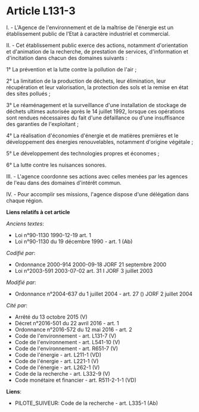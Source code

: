 # Article L131-3

I. - L'Agence de l'environnement et de la maîtrise de l'énergie est un établissement public de l'Etat à caractère industriel
et commercial.

II. - Cet établissement public exerce des actions, notamment d'orientation et d'animation de la recherche, de prestation de
services, d'information et d'incitation dans chacun des domaines suivants :

1° La prévention et la lutte contre la pollution de l'air ;

2° La limitation de la production de déchets, leur élimination, leur récupération et leur valorisation, la protection des
sols et la remise en état des sites pollués ;

3° Le réaménagement et la surveillance d'une installation de stockage de déchets ultimes autorisée après le 14 juillet 1992,
lorsque ces opérations sont rendues nécessaires du fait d'une défaillance ou d'une insuffisance des garanties de
l'exploitant ;

4° La réalisation d'économies d'énergie et de matières premières et le développement des énergies renouvelables, notamment
d'origine végétale ;

5° Le développement des technologies propres et économes ;

6° La lutte contre les nuisances sonores.

III. - L'agence coordonne ses actions avec celles menées par les agences de l'eau dans des domaines d'intérêt commun.

IV. - Pour accomplir ses missions, l'agence dispose d'une délégation dans chaque région.

**Liens relatifs à cet article**

_Anciens textes_:

  - Loi n°90-1130 1990-12-19 art. 1
  - Loi n°90-1130 du 19 décembre 1990 - art. 1 (Ab)

_Codifié par_:

  - Ordonnance 2000-914 2000-09-18 JORF 21 septembre 2000
  - Loi n°2003-591 2003-07-02 art. 31 I JORF 3 juillet 2003

_Modifié par_:

  - Ordonnance n°2004-637 du 1 juillet 2004 - art. 27 () JORF 2 juillet 2004

_Cité par_:

  - Arrêté du 13 octobre 2015 (V)
  - Décret n°2016-501 du 22 avril 2016 - art. 1
  - Ordonnance n°2016-572 du 12 mai 2016 - art. 2
  - Code de l'environnement - art. L131-7 (V)
  - Code de l'environnement - art. L541-10 (V)
  - Code de l'environnement - art. R651-7 (V)
  - Code de l'énergie - art. L211-1 (VD)
  - Code de l'énergie - art. L221-1 (V)
  - Code de l'énergie - art. L262-1 (V)
  - Code de la recherche - art. L332-9 (V)
  - Code monétaire et financier - art. R511-2-1-1 (VD)

**Liens**:

  - PILOTE_SUIVEUR: Code de la recherche - art. L335-1 (Ab)
